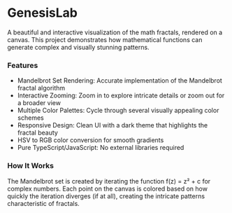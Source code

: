 # GenesisLab

A beautiful and interactive visualization of the math fractals, rendered on a canvas. This project demonstrates how mathematical functions can generate complex and visually stunning patterns.

### Features
- Mandelbrot Set Rendering: Accurate implementation of the Mandelbrot fractal algorithm
- Interactive Zooming: Zoom in to explore intricate details or zoom out for a broader view
- Multiple Color Palettes: Cycle through several visually appealing color schemes
- Responsive Design: Clean UI with a dark theme that highlights the fractal beauty
- HSV to RGB color conversion for smooth gradients
- Pure TypeScript/JavaScript: No external libraries required

### How It Works
The Mandelbrot set is created by iterating the function f(z) = z² + c for complex numbers. Each point on the canvas is colored based on how quickly the iteration diverges (if at all), creating the intricate patterns characteristic of fractals.
